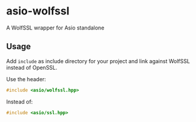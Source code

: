 # asio-wolfssl
A WolfSSL wrapper for Asio standalone

## Usage

Add `include` as include directory for your project and link against WolfSSL instead of OpenSSL.

Use the header:
```cpp
#include <asio/wolfssl.hpp>
```

Instead of:
```cpp
#include <asio/ssl.hpp>
```
